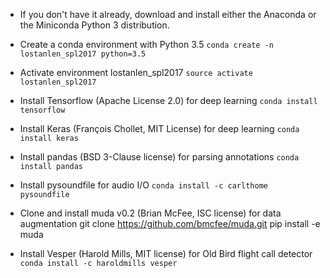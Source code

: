 * If you don't have it already, download and install either the Anaconda or the Miniconda Python 3 distribution.

* Create a conda environment with Python 3.5
`conda create -n lostanlen_spl2017 python=3.5`

* Activate environment lostanlen_spl2017
`source activate lostanlen_spl2017`

* Install Tensorflow (Apache License 2.0) for deep learning
`conda install tensorflow`

* Install Keras (François Chollet, MIT License) for deep learning
`conda install keras`

* Install pandas (BSD 3-Clause license) for parsing annotations
`conda install pandas`

* Install pysoundfile for audio I/O
`conda install -c carlthome pysoundfile`

* Clone and install muda v0.2 (Brian McFee, ISC license) for data augmentation
git clone https://github.com/bmcfee/muda.git
pip install -e muda

* Install Vesper (Harold Mills, MIT license) for Old Bird flight call detector
`conda install -c haroldmills vesper`
